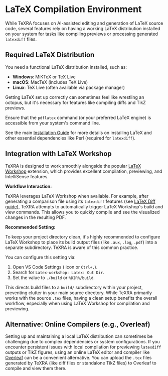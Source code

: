 # LaTeX Compilation Environment

While TeXRA focuses on AI-assisted editing and generation of LaTeX source code, several features rely on having a working LaTeX distribution installed on your system for tasks like compiling previews or processing generated `latexdiff` files.

## Required LaTeX Distribution

You need a functional LaTeX distribution installed, such as:

- **Windows**: MiKTeX or TeX Live
- **macOS**: MacTeX (includes TeX Live)
- **Linux**: TeX Live (often available via package manager)

Getting LaTeX set up correctly can sometimes feel like wrestling an octopus, but it's necessary for features like compiling diffs and TikZ previews.

Ensure that the `pdflatex` command (or your preferred LaTeX engine) is accessible from your system's command line.

See the main [Installation Guide](./installation.md) for more details on installing LaTeX and other essential dependencies like Perl (required for `latexdiff`).

## Integration with LaTeX Workshop

TeXRA is designed to work smoothly alongside the popular [LaTeX Workshop](https://marketplace.visualstudio.com/items?itemName=James-Yu.latex-workshop) extension, which provides excellent compilation, previewing, and IntelliSense features.

**Workflow Interaction:**

TeXRA leverages LaTeX Workshop when available. For example, after generating a comparison file using its `latexdiff` features (see [LaTeX Diff guide](./latex-diff.md)), TeXRA attempts to automatically trigger LaTeX Workshop's build and view commands. This allows you to quickly compile and see the visualized changes in the resulting PDF.

**Recommended Setting:**

To keep your project directory clean, it's highly recommended to configure LaTeX Workshop to place its build output files (like `.aux`, `.log`, `.pdf`) into a separate subdirectory. TeXRA is aware of this common practice.

You can configure this setting via:

1.  Open VS Code Settings (<i class="codicon codicon-gear"></i> icon or `Ctrl+,`).
2.  Search for `Latex-workshop: Latex: Out Dir`.
3.  Set the value to `./build` or `%DIR%/build`.

This directs build files to a `build/` subdirectory within your project, preventing clutter in your main source directory. While TeXRA primarily works with the source `.tex` files, having a clean setup benefits the overall workflow, especially when using LaTeX Workshop for compilation and previewing.

## Alternative: Online Compilers (e.g., Overleaf)

Setting up and maintaining a local LaTeX distribution can sometimes be challenging due to complex dependencies or system configurations. If you encounter persistent issues with local compilation for previewing `latexdiff` outputs or TikZ figures, using an online LaTeX editor and compiler like [Overleaf](https://www.overleaf.com) can be a convenient alternative. You can upload the `.tex` files generated by TeXRA (like diff files or standalone TikZ files) to Overleaf to compile and view them there.
